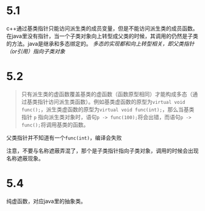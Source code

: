 # 5.1
c++通过基类指针只能访问派生类的成员变量，但是不能访问派生类的成员函数。
在java里没有指针，当一个子类对象向上转型成父类的时候，其调用的仍然是子类的方法。java是继承和多态绑定的。
*多态的实现都和向上转型相关，即父类指针（or引用）指向子类对象*

# 5.2

> 只有派生类的虚函数覆盖基类的虚函数（函数原型相同）才能构成多态（通过基类指针访问派生类函数）。例如基类虚函数的原型为`virtual void func();`，派生类虚函数的原型为`virtual void func(int);`，那么当基类指针 `p` 指向派生类对象时，语句`p -> func(100);`将会出错，而语句`p -> func();`将调用基类的函数。

父类指针并不知道有一个`func(int)`，编译会失败

注意，不要与名称遮蔽弄混了，那个是子类指针指向子类对象，调用的时候会出现名称遮蔽现象。

# 5.4
纯虚函数，对应java里的抽象类。